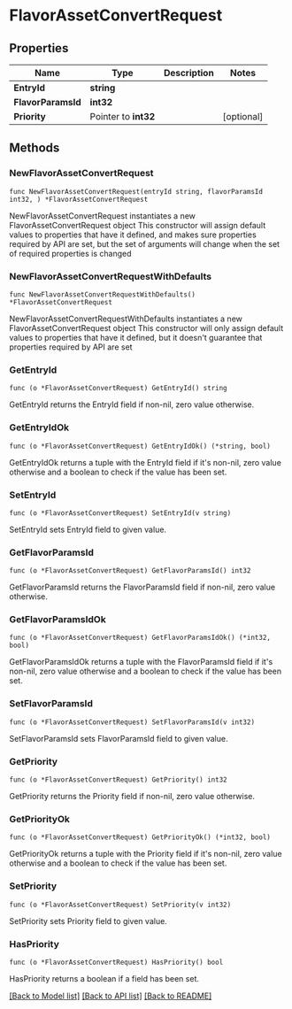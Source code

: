 # FlavorAssetConvertRequest

## Properties

Name | Type | Description | Notes
------------ | ------------- | ------------- | -------------
**EntryId** | **string** |  | 
**FlavorParamsId** | **int32** |  | 
**Priority** | Pointer to **int32** |  | [optional] 

## Methods

### NewFlavorAssetConvertRequest

`func NewFlavorAssetConvertRequest(entryId string, flavorParamsId int32, ) *FlavorAssetConvertRequest`

NewFlavorAssetConvertRequest instantiates a new FlavorAssetConvertRequest object
This constructor will assign default values to properties that have it defined,
and makes sure properties required by API are set, but the set of arguments
will change when the set of required properties is changed

### NewFlavorAssetConvertRequestWithDefaults

`func NewFlavorAssetConvertRequestWithDefaults() *FlavorAssetConvertRequest`

NewFlavorAssetConvertRequestWithDefaults instantiates a new FlavorAssetConvertRequest object
This constructor will only assign default values to properties that have it defined,
but it doesn't guarantee that properties required by API are set

### GetEntryId

`func (o *FlavorAssetConvertRequest) GetEntryId() string`

GetEntryId returns the EntryId field if non-nil, zero value otherwise.

### GetEntryIdOk

`func (o *FlavorAssetConvertRequest) GetEntryIdOk() (*string, bool)`

GetEntryIdOk returns a tuple with the EntryId field if it's non-nil, zero value otherwise
and a boolean to check if the value has been set.

### SetEntryId

`func (o *FlavorAssetConvertRequest) SetEntryId(v string)`

SetEntryId sets EntryId field to given value.


### GetFlavorParamsId

`func (o *FlavorAssetConvertRequest) GetFlavorParamsId() int32`

GetFlavorParamsId returns the FlavorParamsId field if non-nil, zero value otherwise.

### GetFlavorParamsIdOk

`func (o *FlavorAssetConvertRequest) GetFlavorParamsIdOk() (*int32, bool)`

GetFlavorParamsIdOk returns a tuple with the FlavorParamsId field if it's non-nil, zero value otherwise
and a boolean to check if the value has been set.

### SetFlavorParamsId

`func (o *FlavorAssetConvertRequest) SetFlavorParamsId(v int32)`

SetFlavorParamsId sets FlavorParamsId field to given value.


### GetPriority

`func (o *FlavorAssetConvertRequest) GetPriority() int32`

GetPriority returns the Priority field if non-nil, zero value otherwise.

### GetPriorityOk

`func (o *FlavorAssetConvertRequest) GetPriorityOk() (*int32, bool)`

GetPriorityOk returns a tuple with the Priority field if it's non-nil, zero value otherwise
and a boolean to check if the value has been set.

### SetPriority

`func (o *FlavorAssetConvertRequest) SetPriority(v int32)`

SetPriority sets Priority field to given value.

### HasPriority

`func (o *FlavorAssetConvertRequest) HasPriority() bool`

HasPriority returns a boolean if a field has been set.


[[Back to Model list]](../README.md#documentation-for-models) [[Back to API list]](../README.md#documentation-for-api-endpoints) [[Back to README]](../README.md)



